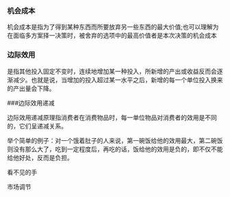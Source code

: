 ### 机会成本

机会成本是指为了得到某种东西而所要放弃另一些东西的最大价值;也可以理解为在面临多方案择一决策时，被舍弃的选项中的最高价值者是本次决策的机会成本

### 边际效用

是指其他投入固定不变时，连续地增加某一种投入，所新增的产出或收益反而会逐渐减少。也就是说，当增加的投入超过某一水平之后，新增的每一个单位投入换来的产出量会下降。

###边际效用递减

边际效用递减原理指消费者在消费物品时，每一单位物品对消费者的效用是不同的，它们呈递减关系。

举个简单的例子：对一个饿着肚子的人来说，第一碗饭给他的效用最大，第二碗饭则没有那么大了，吃到一定程度后，再吃的话，饭给他的效用是负的，即不仅不能给他好处，反而是负担。



看不见的手

市场调节